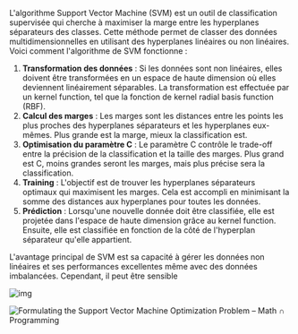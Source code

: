 

L'algorithme Support Vector Machine (SVM) est un outil de classification supervisée qui cherche à maximiser la marge entre les hyperplanes séparateurs des classes. Cette méthode permet de classer des données multidimensionnelles en utilisant des hyperplanes linéaires ou non linéaires. Voici comment l'algorithme de SVM fonctionne :

1. **Transformation des données** : Si les données sont non linéaires, elles doivent être transformées en un espace de haute dimension où elles deviennent linéairement séparables. La transformation est effectuée par un kernel function, tel que la fonction de kernel radial basis function (RBF).
2. **Calcul des marges** : Les marges sont les distances entre les points les plus proches des hyperplanes séparateurs et les hyperplanes eux-mêmes. Plus grande est la marge, mieux la classification est.
3. **Optimisation du paramètre C** : Le paramètre C contrôle le trade-off entre la précision de la classification et la taille des marges. Plus grand est C, moins grandes seront les marges, mais plus précise sera la classification.
4. **Training** : L'objectif est de trouver les hyperplanes séparateurs optimaux qui maximisent les marges. Cela est accompli en minimisant la somme des distances aux hyperplanes pour toutes les données.
5. **Prédiction** : Lorsqu'une nouvelle donnée doit être classifiée, elle est projetée dans l'espace de haute dimension grâce au kernel function. Ensuite, elle est classifiée en fonction de la côté de l'hyperplan séparateur qu'elle appartient.

L'avantage principal de SVM est sa capacité à gérer les données non linéaires et ses performances excellentes même avec des données imbalancées. Cependant, il peut être sensible


![img](https://machinelearningmastery.ru/img/0-875815-724259.gif)

![Formulating the Support Vector Machine Optimization Problem – Math ∩  Programming](https://jeremykun.com/wp-content/uploads/2017/06/svm_solve_by_hand-e1496076457793.gif)
